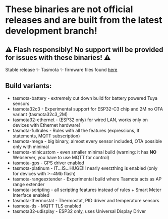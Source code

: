 # These binaries are not official releases and are built from the latest development branch! 
## :warning: Flash responsibly! No support will be provided for issues with these binaries! :warning:

Stable release ✨ Tasmota ✨ firmware files found [here](https://github.com/tasmota/install/firmware/release)

## Build variants:
 - tasmota-battery - extremely cut down build for battery powered Tuya sensors
 - tasmota32c3 - Experimental support for ESP32-C3 chip and 2M no OTA variant (tasmota32c3_2M)
 - tasmota32-ethernet - (ESP32 only) for wired LAN, works only on devices with Ethernet hardware!
 - tasmota-fullrules - Rules with all the features (expressions, If statements, MQTT subscription)
 - tasmota-mega - big binary, almost every sensor included, OTA possible only with minimal
 - tasmota-minicustom - even smaller minimal build (warning: it has **NO** Webserver, you have to use MQTT for control)
 - tasmota-gps - GPS driver enabled
 - tasmota-platinum - IT...IS...HUGE!!! nearly everzthing is enabled (only for devices with >=4Mb flash)
 - tasmota-rangeextender - Experimental build where Tasmota acts as AP range extender
 - tasmota-scripting - all scripting features instead of rules + Smart Meter Interface enabled
 - tasmota-thermostat - Thermostat, PID driver and temperature sensors
 - tasmota-tls - MQTT TLS enabled
 - tasmota32-udisplay - ESP32 only, uses Universal Display Driver
